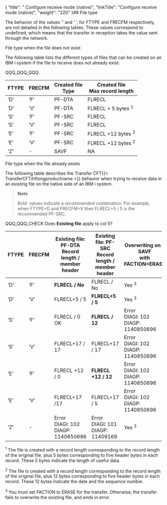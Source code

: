 {
    "title": " Configure receive mode (native)",
    "linkTitle": "Configure receive mode (native)",
    "weight": "220"
}## File type

The behavior of the values ‘’ and ‘ ’, for FTYPE and FRECFM respectively, are not detailed in the following tables. These values correspond to undefined, which means that the transfer in reception takes the value sent through the network. 

File type when the file does not exist

The following table lists the different types of files that can be created on an IBM i system if the file to receive does not already exist:

QQQ\_QQQ\_QQQ


| FTYPE  | FRECFM  | Created file<br /> Type  | Created file<br /> Max record length  |
| --- | --- | --- | --- |
| ‘D’ | ‘F’ | PF-DTA  | FLRECL |
| ‘D’  | ‘V’ | PF-DTA | FLRECL + 5 bytes <sup>1</sup> |
| ‘S’ | ‘F’ | PF-SRC | FLRECL |
| ‘S’  | ‘V’ | PF-SRC | FLRECL |
| ‘E’ | ‘F’ | PF-SRC | FLRECL +12 bytes <sup>2</sup> |
| ‘E’  | ‘V’ | PF-SRC | FLRECL +12 bytes <sup>2</sup> |
| ‘Z’ | - | SAVF | NA |


File type when the file already exists

The following table describes the Transfer CFT{{< TransferCFT/hflongproductname  >}} behavior when trying to receive data in an existing file on the native side of an IBM i system.

> **Note**
>
> Bold  values indicate a recommended combination. For example, when FTYPE=D and FRECFM=V then FLRECL+5 / 5 is the recommended PF-SRC.

QQQ\_QQQ\_CHECK Does **Existing file** apply to col 5?


| FTYPE  | FRECFM  | Existing file: PF-DTA<br/> Record length / member header | Existing file: PF-SRC<br/> Record length / member header | Overwriting on a SAVF<br/> with FACTION=ERASE |
| --- | --- | --- | --- | --- |
| ‘D’ | ‘F’ | **FLRECL / No** | FLRECL / No | Yes <sup>3</sup> |
| ‘D’  | ‘V’ | FLRECL+5 / 5 | **FLRECL+5 / 5** | Yes <sup>3</sup> |
| ‘S’ | ‘F’ | FLRECL / 0 OK | **FLRECL / 12** | Error<br/> DIAGI: 102<br/> DIAGP: 1140850696 |
| ‘S’  | ‘V’ | FLRECL+17 / 17 | FLRECL+17 / 17 | Error<br/> DIAGI: 102<br/> DIAGP: 1140850696 |
| ‘E’ | ‘F’ | FLRECL +12 / 0 | **FLRECL +12 / 12** | Error<br/> DIAGI: 102<br/> DIAGP: 1140850696 |
| ‘E’  | ‘V’ | FLRECL+17 /17<br/>  | FLRECL+17 / 5 | Error<br/> DIAGI: 102<br/> DIAGP: 1140850696 |
| ‘Z’ | - | Error<br/> DIAGI: 102<br/> DIAGP: 1140850696 | Error<br/> DIAGI: 101<br/> DIAGP: 11409169 | Yes <sup>3</sup> |


<sup>1</sup> The file is created with a record length corresponding to the record length of the original file, plus 5 bytes corresponding to five header bytes in each record. These 5 bytes indicate the length of useful data.

<sup>2</sup> The file is created with a record length corresponding to the record length of the original file, plus 12 bytes corresponding to five header bytes in each record. These 12 bytes indicate the date and the sequence number.

<sup>3</sup> You must set FACTION to ERASE for the transfer. Otherwise, the transfer fails to overwrite the existing file, and ends in error.
